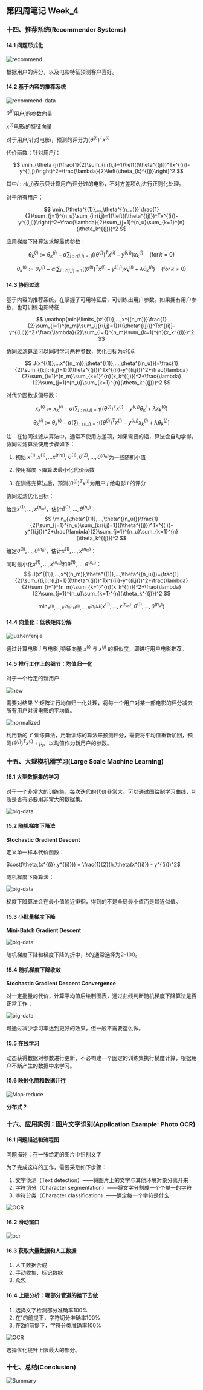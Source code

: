 ## 第四周笔记 Week_4

### 十四、推荐系统(Recommender Systems)

#### 14.1 问题形式化

![recommend](Img/../../../Img/Recommend-example.png)

根据用户的评分，以及电影特征预测客户喜好。

#### 14.2 基于内容的推荐系统

![recommend-data](Img/../../../Img/Recommend-data.png)

$\theta^{(j)}$用户$j$的参数向量

$x^{(i)}$电影$i$的特征向量

对于用户$j$针对电影$i$，预测的评分为$(\theta^{(j)})^Tx^{(i)}$

代价函数：针对用户$j$：

$$
\min_{\theta (j)}\frac{1}{2}\sum_{i:r(i,j)=1}\left((\theta^{(j)})^Tx^{(i)}-y^{(i,j)}\right)^2+\frac{\lambda}{2}\left(\theta_{k}^{(j)}\right)^2
$$

其中$i:r(i,j)$表示只计算用户$j$评分过的电影，不对方差项$\theta_0$进行正则化处理。

对于所有用户：

$$
\min_{\theta^{(1)},...,\theta^{(n_u)}} \frac{1}{2}\sum_{j=1}^{n_u}\sum_{i:r(i,j)=1}\left((\theta^{(j)})^Tx^{(i)}-y^{(i,j)}\right)^2+\frac{\lambda}{2}\sum_{j=1}^{n_u}\sum_{k=1}^{n}(\theta_k^{(j)})^2
$$

应用梯度下降算法求解最优参数：

$$
\theta_k^{(j)}:=\theta_k^{(j)}-\alpha\sum_{i:r(i,j)=1}((\theta^{(j)})^Tx^{(i)}-y^{(i,j)})x_{k}^{(i)} \quad (\text{for} \, k = 0)
$$

$$
\theta_k^{(j)}:=\theta_k^{(j)}-\alpha\left(\sum_{i:r(i,j)=1}((\theta^{(j)})^Tx^{(i)}-y^{(i,j)})x_{k}^{(i)}+\lambda\theta_k^{(j)}\right) \quad (\text{for} \, k\neq 0)
$$

#### 14.3 协同过滤

基于内容的推荐系统，在掌握了可用特征后，可训练出用户参数。如果拥有用户参数，也可训练电影特征：

$$
\mathop{min}\limits_{x^{(1)},...,x^{(n_m)}}\frac{1}{2}\sum_{i=1}^{n_m}\sum_{j{r(i,j)=1}}((\theta^{(j)})^Tx^{(i)}-y^{(i,j)})^2+\frac{\lambda}{2}\sum_{i=1}^{n_m}\sum_{k=1}^{n}(x_k^{(i)})^2
$$

协同过滤算法可以同时学习两种参数，优化目标为$x$和$\theta$:

$$
J(x^{(1)},...x^{(n_m)},\theta^{(1)},...,\theta^{(n_u)})=\frac{1}{2}\sum_{(i:j):r(i,j)=1}((\theta^{(j)})^Tx^{(i)}-y^{(i,j)})^2+\frac{\lambda}{2}\sum_{i=1}^{n_m}\sum_{k=1}^{n}(x_k^{(j)})^2+\frac{\lambda}{2}\sum_{j=1}^{n_u}\sum_{k=1}^{n}(\theta_k^{(j)})^2
$$

对代价函数求偏导数：

$$
x_k^{(i)}:=x_k^{(i)}-\alpha\left(\sum_{j:r(i,j)=1}((\theta^{(j)})^Tx^{(i)}-y^{(i,j)}\theta_k^{j}+\lambda x_k^{(i)}\right)
$$

$$
\theta_k^{(i)}:=\theta_k^{(i)}-\alpha\left(\sum_{i:r(i,j)=1}((\theta^{(j)})^Tx^{(i)}-y^{(i,j)}x_k^{(i)}+\lambda \theta_k^{(j)}\right)
$$

注：在协同过滤从算法中，通常不使用方差项，如果需要的话，算法会自动学得。
协同过滤算法使用步骤如下：

1. 初始 $x^{(1)},x^{(1)},...x^{(nm)},\ \theta^{(1)},\theta^{(2)},...,\theta^{(n_u)}$为一些随机小值

2. 使用梯度下降算法最小化代价函数

3. 在训练完算法后，预测$(\theta^{(j)})^Tx^{(i)}$为用户 $j$ 给电影 $i$ 的评分


协同过滤优化目标：

给定$x^{(1)},...,x^{(n_m)}$，估计$\theta^{(1)},...,\theta^{(n_u)}$：
$$
\min_{\theta^{(1)},...,\theta^{(n_u)}}\frac{1}{2}\sum_{j=1}^{n_u}\sum_{i:r(i,j)=1}((\theta^{(j)})^Tx^{(i)}-y^{(i,j)})^2+\frac{\lambda}{2}\sum_{j=1}^{n_u}\sum_{k=1}^{n}(\theta_k^{(j)})^2
$$


给定$\theta^{(1)},...,\theta^{(n_u)}$，估计$x^{(1)},...,x^{(n_m)}$：

同时最小化$x^{(1)},...,x^{(n_m)}$和$\theta^{(1)},...,\theta^{(n_u)}$：
$$
J(x^{(1)},...,x^{(n_m)},\theta^{(1)},...,\theta^{(n_u)})=\frac{1}{2}\sum_{(i,j):r(i,j)=1}((\theta^{(j)})^Tx^{(i)}-y^{(i,j)})^2+\frac{\lambda}{2}\sum_{i=1}^{n_m}\sum_{k=1}^{n}(x_k^{(i)})^2+\frac{\lambda}{2}\sum_{j=1}^{n_u}\sum_{k=1}^{n}(\theta_k^{(j)})^2
$$

$$
\min_{x^{(1)},...,x^{(n_m)} \ \theta^{(1)},...,\theta^{(n_u)}}J(x^{(1)},...,x^{(n_m)},\theta^{(1)},...,\theta^{(n_u)})
$$

#### 14.4 向量化：低秩矩阵分解

![juzhenfenjie](Img/../../../Img/Recommend-diyi.png)

通过计算电影 $i$ 与电影 $j$特征向量 $x^{(i)}$ 与 $x^{(j)}$ 的相似度，即进行用户电影推荐。 

#### 14.5 推行工作上的细节：均值归一化

对于一个给定的新用户：

![new](Img/../../../Img/Recommend-new.png)

需要对结果 $Y$ 矩阵进行均值归一化处理，将每一个用户对某一部电影的评分减去所有用户对该电影的平均值。

![normalized](Img/../../../Img/Recommand-nor.png)

利用新的 $Y$ 训练算法，用新训练的算法来预测评分，需要将平均值重新加回，预测$(\theta^{(j)})^T x^{(i)}+\mu_i$。以均值作为新用户的参数。

### 十五、大规模机器学习(Large Scale Machine Learning)

#### 15.1 大型数据集的学习

对于一个非常大的训练集，每次迭代的代价非常大。可以通过国绘制学习曲线，判断是否有必要用非常大的数据集。

![big-data](Img/../../../Img/Big-data-1.png)

#### 15.2 随机梯度下降法

**Stochastic Gradient Descent**

定义单一样本代价函数：

$cost(\theta,(x^{(i)},y^{(i)})) = \frac{1}{2}(h_\theta(x^{(i)}) - y^{(i)})^2$

随机梯度下降算法：

![big-data](Img/../../../Img/Big-data-SGD.png)

梯度下降算法会在最小值附近徘徊，得到的不是全局最小值而是其近似值。

#### 15.3 小批量梯度下降

**Mini-Batch Gradient Descent**

![big-data](Img/../../../Img/Big-data-BGD.png)

随机梯度下降和梯度下降的折中，$b$的通常选择为2-100。

#### 15.4 随机梯度下降收敛

**Stochastic Gradient Descent Convergence**

对一定批量的代价，计算平均值后绘制图表，通过曲线判断随机梯度下降算法是否正常工作：

![big-data](Img/../../../Img/Big-data-SGD-c.png)

可通过减少学习率达到更好的效果，但一般不需要这么做。

#### 15.5 在线学习

动态获得数据对参数进行更新，不必构建一个固定的训练集执行梯度计算，根据用户不断产生的数据中来学习。

#### 15.6 映射化简和数据并行

![Map-reduce](Img/../../../Img/Big-data-Map-reduce.png)

**分布式？**

### 十六、应用实例：图片文字识别(Application Example: Photo OCR)

#### 16.1 问题描述和流程图

问题描述：在一张给定的图片中识别文字

为了完成这样的工作，需要采取如下步骤：

1. 文字侦测（Text detection）——将图片上的文字与其他环境对象分离开来
2. 字符切分（Character segmentation）——将文字分割成一个个单一的字符
3. 字符分类（Character classification）——确定每一个字符是什么

![OCR](Img/../../../Img/OCR-pipeline.png)

#### 16.2 滑动窗口

![ocr](Img/../../../Img/OCR-windows.png)

#### 16.3 获取大量数据和人工数据

1. 人工数据合成
2. 手动收集、标记数据
3. 众包

#### 16.4 上限分析：哪部分管道的接下去做

1. 选择文字检测部分准确率100%
2. 在1的前提下，字符切分准确率100%
3. 在2的前提下，字符分类准确率100%

![OCR](Img/../../../Img/OCR-next.png)

选择优化提升上限最大的部分。

### 十七、总结(Conclusion)

![Summary](Img/../../../Img/Summary.png)